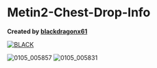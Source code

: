 # Metin2-Chest-Drop-Info

**Created by [blackdragonx61](https://metin2.dev/board/profile/14335-mali/)**

[![BLACK](https://img.youtube.com/vi/szqhUQ4VMK8/maxresdefault.jpg)](https://youtu.be/szqhUQ4VMK8)

![0105_005857](https://user-images.githubusercontent.com/33325253/148131926-e52948f4-3db2-4646-b15d-e66e652bea72.jpg)
![0105_005831](https://user-images.githubusercontent.com/33325253/148131935-4688f5ff-8547-4d6d-815b-7315a63a4835.jpg)
